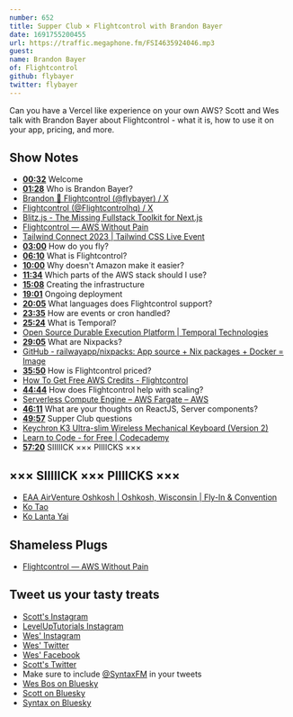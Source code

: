 ```yaml
---
number: 652
title: Supper Club × Flightcontrol with Brandon Bayer
date: 1691755200455
url: https://traffic.megaphone.fm/FSI4635924046.mp3
guest: 
name: Brandon Bayer
of: Flightcontrol
github: flybayer
twitter: flybayer
---
```


Can you have a Vercel like experience on your own AWS? Scott and Wes talk with Brandon Bayer about Flightcontrol - what it is, how to use it on your app, pricing, and more.

## Show Notes

- **[00:32](#t=00:32)** Welcome
- **[01:28](#t=01:28)** Who is Brandon Bayer?
- [Brandon 🚀 Flightcontrol (@flybayer) / X](https://twitter.com/flybayer?lang=en)
- [Flightcontrol (@Flightcontrolhq) / X](https://twitter.com/flightcontrolhq)
- [Blitz.js - The Missing Fullstack Toolkit for Next.js](https://blitzjs.com/)
- [Flightcontrol — AWS Without Pain](https://www.flightcontrol.dev/)
- [Tailwind Connect 2023 | Tailwind CSS Live Event](https://connect.tailwindcss.com/)
- **[03:00](#t=03:00)** How do you fly?
- **[06:10](#t=06:10)** What is Flightcontrol?
- **[10:00](#t=10:00)** Why doesn't Amazon make it easier?
- **[11:34](#t=11:34)** Which parts of the AWS stack should I use?
- **[15:08](#t=15:08)** Creating the infrastructure
- **[19:01](#t=19:01)** Ongoing deployment
- **[20:05](#t=20:05)** What languages does Flightcontrol support?
- **[23:35](#t=23:35)** How are events or cron handled?
- **[25:24](#t=25:24)** What is Temporal?
- [Open Source Durable Execution Platform | Temporal Technologies](https://temporal.io/)
- **[29:05](#t=29:05)** What are Nixpacks?
- [GitHub - railwayapp/nixpacks: App source + Nix packages + Docker = Image](https://github.com/railwayapp/nixpacks)
- **[35:50](#t=35:50)** How is Flightcontrol priced?
- [How To Get Free AWS Credits - Flightcontrol](https://www.flightcontrol.dev/docs/guides/aws/aws-credits)
- **[44:44](#t=44:44)** How does Flightcontrol help with scaling?
- [Serverless Compute Engine – AWS Fargate – AWS](https://aws.amazon.com/fargate/)
- **[46:11](#t=46:11)** What are your thoughts on ReactJS, Server components?
- **[49:57](#t=49:57)** Supper Club questions
- [Keychron K3 Ultra-slim Wireless Mechanical Keyboard (Version 2)](https://keychron.ca/products/keychron-k3-wireless-mechanical-keyboard)
- [Learn to Code - for Free | Codecademy](https://www.codecademy.com/)
- **[57:20](#t=57:20)** SIIIIICK ××× PIIIICKS ×××

## ××× SIIIIICK ××× PIIIICKS ×××

- [EAA AirVenture Oshkosh | Oshkosh, Wisconsin | Fly-In & Convention](https://www.eaa.org/airventure)
- [Ko Tao](https://en.wikipedia.org/wiki/Ko_Tao)
- [Ko Lanta Yai](https://en.wikipedia.org/wiki/Ko_Lanta_Yai)

## Shameless Plugs

- [Flightcontrol — AWS Without Pain](https://www.flightcontrol.dev/)

## Tweet us your tasty treats

- [Scott's Instagram](https://www.instagram.com/stolinski/)
- [LevelUpTutorials Instagram](https://www.instagram.com/LevelUpTutorials/)
- [Wes' Instagram](https://www.instagram.com/wesbos/)
- [Wes' Twitter](https://twitter.com/wesbos)
- [Wes' Facebook](https://www.facebook.com/wesbos.developer)
- [Scott's Twitter](https://twitter.com/stolinski)
- Make sure to include [@SyntaxFM](https://twitter.com/SyntaxFM) in your tweets
- [Wes Bos on Bluesky](https://bsky.app/profile/wesbos.com)
- [Scott on Bluesky](https://bsky.app/profile/tolin.ski)
- [Syntax on Bluesky](https://bsky.app/profile/syntax.fm)
